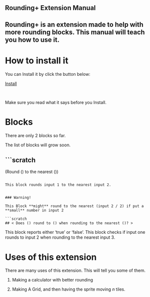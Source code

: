 ## Rounding+ Extension Manual
  
## Rounding+ is an extension made to help with more rounding blocks. This manual will teach you how to use it.


# How to install it  

You can Install it by click the button below:

[Install](https://scratch.mit.edu/projects/957486168/)

 

Make sure you read what it says before you Install.


# Blocks

There are only 2 blocks so far.

The list of blocks will grow soon.


## ```scratch
(Round () to the nearest ())
```

This block rounds input 1 to the nearest input 2.


### Warning!

This Block **might** round to the nearest (input 2 / 2) if put a **small** number in input 2

```scratch
## < Does () round to () when rounding to the nearest ()? >
```

This block reports either ‘true’ or ‘false’. This block checks if input one rounds to input 2 when rounding to the nearest input 3.


# Uses of this extension

There are many uses of this extension. This will tell you some of them.

1. Making a calculator with better rounding

2. Making A Grid, and then having the sprite moving _n_ tiles.
